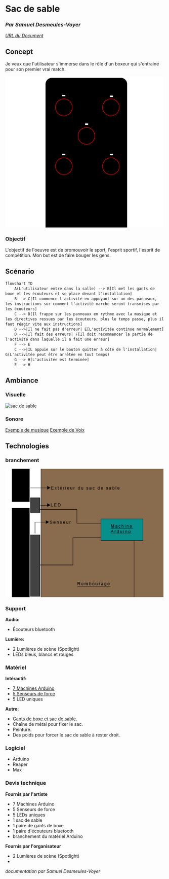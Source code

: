 # Sac de sable

### *Par Samuel Desmeules-Voyer*

*[URL du Document](https://samesthumain.github.io/#/)*

## Concept
Je veux que l'utilisateur s'immerse dans le rôle d'un boxeur qui s'entraine pour son premier vrai match.

<img src="./images/vue_devans.png" alt="sac de sable" width="500"/>

### Objectif
L'objectif de l'oeuvre est de promouvoir le sport, l'esprit sportif, l'esprit de compétition.
Mon but est de faire bouger les gens.


## Scénario

```mermaid
flowchart TD
    A(L'utilisateur entre dans la salle) --> B[Il met les gants de boxe et les écouteurs et se place devant l'installation]
    B --> C[Il commence l'activité en appuyant sur un des panneaux, les instructions sur comment l'activité marche seront transmises par les écouteurs]
    C --> D[Il frappe sur les panneaux en rythme avec la musique et les directives ressues par les écouteurs, plus le temps passe, plus il faut réagir vite aux instructions]
    D -->|Il ne fait pas d'erreur| E[L'activitée continue normalement]
    D -->|Il fait des erreurs| F[Il doit recommencer la partie de l'activité dans laquelle il a fait une erreur]
    F --> E
    C -->|IL appuie sur le bouton quitter à côté de l'installation| G(L'activitée peut être arrêtée en tout temps)
    G --> H[L'activitée est terminée]
    E --> H

```

## Ambiance
### Visuelle
<img src="./images/moodboard.png" alt="sac de sable" width="500"/>

### Sonore

[Exemple de musique](https://www.youtube.com/watch?v=KPhqU--Mq1A)
[Exemple de Voix](https://www.youtube.com/watch?v=q-7bo1i_ZbA)

## Technologies

### branchement

<img src="./images/vue_cote.png" alt="sac de sable" width="500"/>

### Support
**Audio:**
- Écouteurs bluetooth  

**Lumière:**
- 2 Lumières de scène (Spotlight)
- LEDs bleus, blancs et rouges

### Matériel
**Intéractif:**
- [7 Machines Arduino](https://www.amazon.ca/-/fr/A000066-Arduino-UNO-R3/dp/B008GRTSV6)
- [5 Senseurs de force](https://www.adafruit.com/product/5475)
- 5 LED uniques

**Autre:**
- [Gants de boxe et sac de sable.](https://www.amazon.ca/AILIXI-Punching-Unfilled-Kickboxing-Taekwondo/dp/B0BR6K49KH/ref=sr_1_3_sspa?dib=eyJ2IjoiMSJ9.pgRCYLaZT0AcMbh7P1UxqK4erqWFEOJ1OlAhQJB74t_pxtB4hl4iWgRpYFIdYZcR39pzb4YwLsbCMnfZGhHz-aiYI4UEoUcCk6bRuLpDS6e4lXz-Hr5fMGSRGrNnelHknAfRFl-M638f6eBSamEuzfDtk6DR4k8BA0ctGOr4J9lmS7jexpJz_1KC3IhjAyzus9RjHhFvoLZ27zSU4nFMt4XEbc22svTHOneGPykXF1Fl-dEsk0qYljgTyILiHPkPJ8UVY0M26cgHMzqF46iuSWQLMsbuOqABJZ8qB7UNS7c.gvwrEfDvOzRuSso47xBG7QDPCHQu1TAnw51mJiMBly4&dib_tag=se&keywords=punching+bag&qid=1730660492&sr=8-3-spons&sp_csd=d2lkZ2V0TmFtZT1zcF9hdGY&psc=1)
- Chaîne de métal pour fixer le sac.
- Peinture.
- Des poids pour forcer le sac de sable à rester droit.

### Logiciel
- Arduino
- Reaper
- Max

### Devis technique

**Fournis par l'artiste**
- 7 Machines Arduino
- 5 Senseurs de force
- 5 LEDs uniques
- 1 sac de sable
- 1 paire de gants de boxe
- 1 paire d'écouteurs bluetooth
- branchement du matériel Arduino

**Fournis par l'organisateur**
- 2 Lumières de scène (Spotlight)
- 

*documentation par Samuel Desmeules-Voyer*
